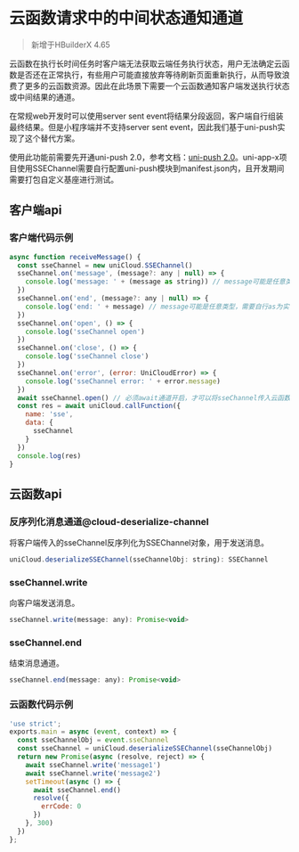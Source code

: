 # 云函数请求中的中间状态通知通道

> 新增于HBuilderX 4.65

云函数在执行长时间任务时客户端无法获取云端任务执行状态，用户无法确定云函数是否还在正常执行，有些用户可能直接放弃等待刷新页面重新执行，从而导致浪费了更多的云函数资源。因此在此场景下需要一个云函数通知客户端发送执行状态或中间结果的通道。

在常规web开发时可以使用server sent event将结果分段返回，客户端自行组装最终结果。但是小程序端并不支持server sent event，因此我们基于uni-push实现了这个替代方案。

使用此功能前需要先开通uni-push 2.0，参考文档：[uni-push 2.0](https://uniapp.dcloud.net.cn/unipush-v2.html)。uni-app-x项目使用SSEChannel需要自行配置uni-push模块到manifest.json内，且开发期间需要打包自定义基座进行测试。

## 客户端api



### 客户端代码示例

```javascript
async function receiveMessage() {
  const sseChannel = new uniCloud.SSEChannel()
  sseChannel.on('message', (message?: any | null) => {
    console.log('message: ' + (message as string)) // message可能是任意类型，需要自行as为实际类型再使用
  })
  sseChannel.on('end', (message?: any | null) => {
    console.log('end: ' + message) // message可能是任意类型，需要自行as为实际类型再使用。此处在云端end事件返回了null。目标语言是js时可能会返回undefined
  })
  sseChannel.on('open', () => {
    console.log('sseChannel open')
  })
  sseChannel.on('close', () => {
    console.log('sseChannel close')
  })
  sseChannel.on('error', (error: UniCloudError) => {
    console.log('sseChannel error: ' + error.message)
  })
  await sseChannel.open() // 必须await通道开启，才可以将sseChannel传入云函数
  const res = await uniCloud.callFunction({
    name: 'sse',
    data: {
      sseChannel
    }
  })
  console.log(res)
}
```

## 云函数api

### 反序列化消息通道@cloud-deserialize-channel

将客户端传入的sseChannel反序列化为SSEChannel对象，用于发送消息。

```javascript
uniCloud.deserializeSSEChannel(sseChannelObj: string): SSEChannel
```

### sseChannel.write

向客户端发送消息。

```javascript
sseChannel.write(message: any): Promise<void>
```

### sseChannel.end

结束消息通道。

```javascript
sseChannel.end(message: any): Promise<void>
```

### 云函数代码示例

```javascript
'use strict';
exports.main = async (event, context) => {
  const sseChannelObj = event.sseChannel
  const sseChannel = uniCloud.deserializeSSEChannel(sseChannelObj)
  return new Promise(async (resolve, reject) => {
    await sseChannel.write('message1')
    await sseChannel.write('message2')
    setTimeout(async () => {
      await sseChannel.end()
      resolve({
        errCode: 0
      })
    }, 300)
  })
};
```